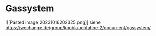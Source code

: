 # Gassystem
![[Pasted image 20231016202325.png]]
siehe https://wechange.de/group/knoblauchfahne-2/document/gassystem/
